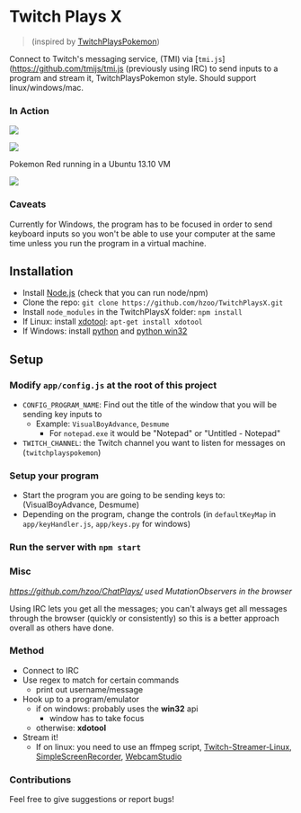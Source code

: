 # Twitch Plays X

> (inspired by [TwitchPlaysPokemon])

Connect to Twitch's messaging service, (TMI) via [`tmi.js`](https://github.com/tmijs/tmi.js (previously using IRC) to send inputs to a program and stream it, TwitchPlaysPokemon style. Should support linux/windows/mac.

### In Action

![](http://zippy.gfycat.com/ActiveLankyHorsemouse.gif)

![](http://zippy.gfycat.com/PoorDirectHuemul.gif)

Pokemon Red running in a Ubuntu 13.10 VM

![](http://i.imgur.com/aLSO6MK.gif)

### Caveats

Currently for Windows, the program has to be focused in order to send keyboard inputs so you won't be able to use your computer at the same time unless you run the program in a virtual machine.

## Installation

- Install [Node.js] (check that you can run node/npm)
- Clone the repo: `git clone https://github.com/hzoo/TwitchPlaysX.git`
- Install `node_modules` in the TwitchPlaysX folder: `npm install`
- If Linux: install [xdotool](http://www.semicomplete.com/projects/xdotool/): `apt-get install xdotool`
- If Windows: install [python] and [python win32]

## Setup

### Modify `app/config.js` at the root of this project
- `CONFIG_PROGRAM_NAME`: Find out the title of the window that you will be sending key inputs to
    - Example: `VisualBoyAdvance`, `Desmume`
      - For `notepad.exe` it would be "Notepad" or "Untitled - Notepad"
- `TWITCH_CHANNEL`: the Twitch channel you want to listen for messages on (`twitchplayspokemon`)

### Setup your program 

- Start the program you are going to be sending keys to: (VisualBoyAdvance, Desmume)
- Depending on the program, change the controls (in `defaultKeyMap` in `app/keyHandler.js`, `app/keys.py` for windows)

### Run the server with `npm start`

### Misc

*https://github.com/hzoo/ChatPlays/ used MutationObservers in the browser*

Using IRC lets you get all the messages; you can't always get all messages through the browser (quickly or consistently) so this is a better approach overall as others have done.

### Method

- Connect to IRC
- Use regex to match for certain commands
  - print out username/message
- Hook up to a program/emulator
    - if on windows: probably uses the **win32** api
        - window has to take focus
    - otherwise: **xdotool**
- Stream it!
    - If on linux: you need to use an ffmpeg script, [Twitch-Streamer-Linux](https://github.com/wargio/Twitch-Streamer-Linux), [SimpleScreenRecorder](http://www.maartenbaert.be/simplescreenrecorder/), [WebcamStudio](http://www.ws4gl.org/)

### Contributions

Feel free to give suggestions or report bugs!

[node.js]:http://nodejs.org
[python win32]:http://starship.python.net/~skippy/win32/Downloads.html
[python]:http://www.python.org/
[TwitchPlaysPokemon]:http://twitch.tv/TwitchPlaysPokemon
